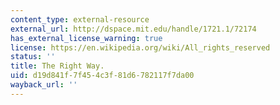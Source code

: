 ```yaml
---
content_type: external-resource
external_url: http://dspace.mit.edu/handle/1721.1/72174
has_external_license_warning: true
license: https://en.wikipedia.org/wiki/All_rights_reserved
status: ''
title: The Right Way.
uid: d19d841f-7f45-4c3f-81d6-782117f7da00
wayback_url: ''
---
```

